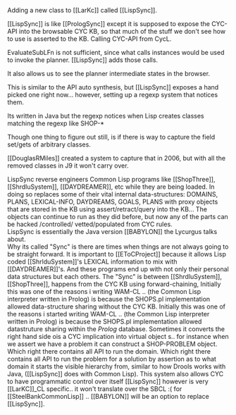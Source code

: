 Adding a new class to [[LarKc]] called [[LispSync]].

[[LispSync]] is like [[PrologSync]] except it is supposed to expose the CYC-API into the browsable CYC KB, so that much of the stuff we don't see how to use is asserted to the KB.  Calling CYC-API from CycL.

EvaluateSubLFn is not sufficient, since what calls instances would be used to invoke the planner.  [[LispSync]] adds those calls.

It also allows us to see the planner intermediate states in the browser.

This is similar to the API auto synthesis, but [[LispSync]] exposes a hand picked one right now... however, setting up a regexp system that notices them.

Its written in Java but the regexp notices when Lisp creates classes matching the regexp like SHOP-*

Though one thing to figure out still, is if there is way to capture the field set/gets of arbitrary classes.

[[DouglasRMiles]] created a system to capture that in 2006, but with all the removed classes in J9 it won't carry over.


LispSync reverse engineers Common Lisp programs like [[ShopThree]], [[ShrdluSystem]], [[DAYDREAMER]], etc while they are being loaded.
In doing so replaces some of their vital internal data-structures: DOMAINS, PLANS, LEXICAL-INFO, DAYDREAMS, GOALS, PLANS with proxy objects that are stored in the KB using assert/retract/query into the KB...
The objects can continue to run as they did before, but now any of the parts can be hacked /controlled/ vetted/populated from CYC rules.  
LispSync is essentially the Java version [[BABYLON]] the Lycurgus talks about.  
Why its called "Sync" is there are times when things are not always going to be straight forward.
It is important to [[EToCProject]] because it allows Lisp coded [[ShrlduSystem]]'s LEXICAL information to mix with [[DAYDREAMER]]'s.
And these programs end up with not only their personal data structures but each others.
The "Sync" is between [[ShrdluSystem]], [[ShopThree]], happens from the CYC KB using forward-chaining,
Initially this was one of the reasons i writing WAM-CL .. (the Common Lisp interpreter written in Prolog) is because the SHOPS.pl implementation allowed data-structure sharing without the CYC KB.
Initially this was one of the reasons i started writing WAM-CL .. (the Common Lisp interpreter written in Prolog) is because the SHOPS.pl implementation allowed datastruture sharing within the _Prolog_ database.
Sometimes it converts the right hand side ois a CYC implication into virtual object s.. for instance when we assert we have a problem it can construct a SHOP-PROBLEM object.
Which right there contains all API to run the domain.
Which right there contains all API to run the problem for a solution by assertion as to what domain it starts the visible hierarchy from,
similar to how Drools works with Java,
([[LispSync]] does with Common Lisp).
This system also allows CYC to have programmatic control over itself
[[LispSync]] however is very [[LarKC]]_CL specific.. it won't translate over the SBCL :(
for [[SteelBankCommonLisp]] .. [[BABYLON]] will be an option to replace [[LispSync]].
